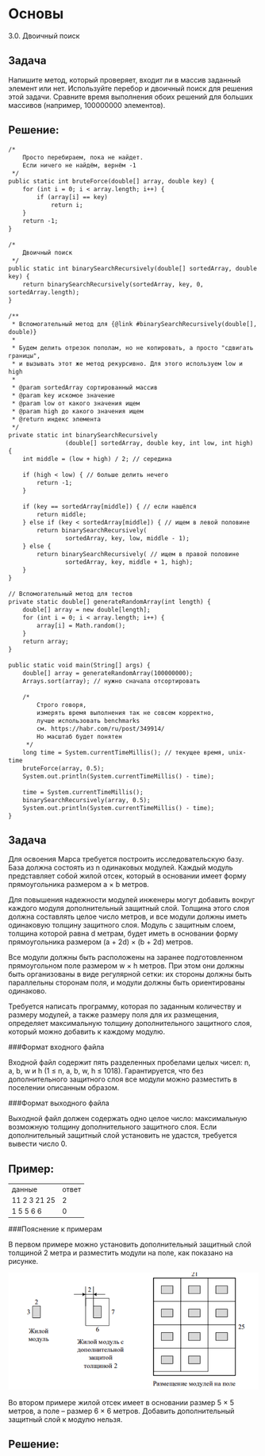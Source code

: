 # Основы 

3.0. Двоичный поиск

Задача
--------

Напишите метод, который проверяет, входит ли в массив заданный элемент или нет.
Используйте перебор и двоичный поиск для решения этой задачи.
Сравните время выполнения обоих решений для больших массивов (например, 100000000 элементов).

Решение:
--------

    /*
        Просто перебираем, пока не найдет.
        Если ничего не найдём, вернём -1
     */
    public static int bruteForce(double[] array, double key) {
        for (int i = 0; i < array.length; i++) {
            if (array[i] == key)
                return i;
        }
        return -1;
    }

    /*
        Двоичный поиск
     */
    public static int binarySearchRecursively(double[] sortedArray, double key) {
        return binarySearchRecursively(sortedArray, key, 0, sortedArray.length);
    }

    /**
     * Вспомогательный метод для {@link #binarySearchRecursively(double[], double)}
     *
     * Будем делить отрезок пополам, но не копировать, а просто "сдвигать границы", 
     * и вызывать этот же метод рекурсивно. Для этого используем low и high
     *
     * @param sortedArray сортированный массив
     * @param key искомое значение
     * @param low от какого значения ищем
     * @param high до какого значения ищем
     * @return индекс элемента
     */
    private static int binarySearchRecursively
                    (double[] sortedArray, double key, int low, int high) {
        int middle = (low + high) / 2; // середина

        if (high < low) { // больше делить нечего
            return -1;
        }

        if (key == sortedArray[middle]) { // если нашёлся
            return middle;
        } else if (key < sortedArray[middle]) { // ищем в левой половине
            return binarySearchRecursively(
                    sortedArray, key, low, middle - 1);
        } else {
            return binarySearchRecursively( // ищем в правой половине
                    sortedArray, key, middle + 1, high);
        }
    }

    // Вспомогательный метод для тестов
    private static double[] generateRandomArray(int length) {
        double[] array = new double[length];
        for (int i = 0; i < array.length; i++) {
            array[i] = Math.random();
        }
        return array;
    }

    public static void main(String[] args) {
        double[] array = generateRandomArray(100000000);
        Arrays.sort(array); // нужно сначала отсортировать

        /*
            Строго говоря,
            измерять время выполнения так не совсем корректно,
            лучше использовать benchmarks
            см. https://habr.com/ru/post/349914/
            Но масштаб будет понятен
         */
        long time = System.currentTimeMillis(); // текущее время, unix-time
        bruteForce(array, 0.5);
        System.out.println(System.currentTimeMillis() - time);

        time = System.currentTimeMillis();
        binarySearchRecursively(array, 0.5);
        System.out.println(System.currentTimeMillis() - time);
    }

Задача
--------

Для освоения Марса требуется построить исследовательскую базу. База должна
состоять из n одинаковых модулей. Каждый модуль представляет собой жилой отсек,
который в основании имеет форму прямоугольника размером a × b метров.

Для повышения надежности модулей инженеры могут добавить вокруг каждого
модуля дополнительный защитный слой. Толщина этого слоя должна составлять целое
число метров, и все модули должны иметь одинаковую толщину защитного слоя. Модуль с
защитным слоем, толщина которой равна d метрам, будет иметь в основании форму
прямоугольника размером (a + 2d) × (b + 2d) метров.

Все модули должны быть расположены на заранее подготовленном прямоугольном
поле размером w × h метров. При этом они должны быть организованы в виде регулярной
сетки: их стороны должны быть параллельны сторонам поля, и модули должны быть
ориентированы одинаково.

Требуется написать программу, которая по заданным количеству и размеру модулей,
а также размеру поля для их размещения, определяет максимальную толщину
дополнительного защитного слоя, который можно добавить к каждому модулю.

###Формат входного файла

Входной файл содержит пять разделенных пробелами целых чисел: n, a, b, w и h
(1 ≤ n, a, b, w, h ≤ 1018). Гарантируется, что без дополнительного защитного слоя все модули
можно разместить в поселении описанным образом.

###Формат выходного файла

Выходной файл должен содержать одно целое число: максимальную возможную
толщину дополнительного защитного слоя. Если дополнительный защитный слой
установить не удастся, требуется вывести число 0.

Пример:
--------

<table>
<tr><td>данные</td><td>ответ</td></tr>
<tr><td>11 2 3 21 25</td><td>2</td></tr>
<tr><td>1 5 5 6 6</td><td>0</td></tr>
</table>

###Пояснение к примерам

В первом примере можно установить дополнительный защитный слой толщиной 2
метра и разместить модули на поле, как показано на рисунке.

![](1.png)

Во втором примере жилой отсек имеет в основании размер 5 × 5 метров, а поле –
размер 6 × 6 метров. Добавить дополнительный защитный слой к модулю нельзя.

Решение:
--------